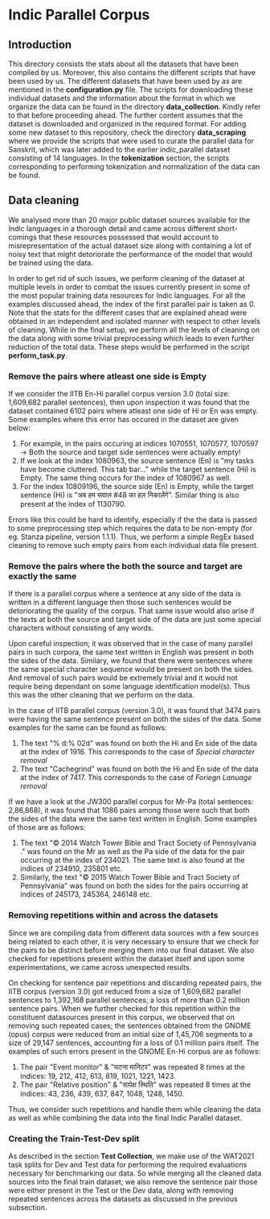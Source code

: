 # Indic Parallel Corpus

## Introduction
This directory consists the stats about all the datasets that have been compiled by us. Moreover, this also contains the different scripts that have been used by us. The different datasets that have been used by as are mentioned in the **configuration.py** file. The scripts for downloading these individual datasets and the information about the format in which we organize the data can be found in the directory **data_collection**. Kindly refer to that before proceeding ahead. The further content assumes that the dataset is downloaded and organized in the required format. For adding some new dataset to this repository, check the directory **data_scraping** where we provide the scripts that were used to curate the parallel data for Sanskrit, which was later added to the earlier indic_parallel dataset consisting of 14 languages. In the **tokenization** section, the scripts corresponding to performing tokenization and normalization of the data can be found.

## Data cleaning
We analysed more than 20 major public dataset sources available for the Indic languages in a thorough detail and came across different short-comings that these resources possessed that would account to misrepresentation of the actual dataset size along with containing a lot of noisy text that might detoriorate the performance of the model that would be trained using the data.

In order to get rid of such issues, we perform cleaning of the dataset at multiple levels in order to combat the issues currently present in some of the most popular training data resources for Indic languages. For all the examples discussed ahead, the index of the first parallel pair is taken as 0. Note that the stats for the different cases that are explained ahead were obtained in an independent and isolated manner with respect to other levels of cleaning. While in the final setup, we perform all the levels of cleaning on the data along with some trivial preprocessing which leads to even further reduction of the total data. These steps would be performed in the script **perform_task.py**.

### Remove the pairs where atleast one side is Empty
If we consider the IITB En-Hi parallel corpus version 3.0 (total size: 1,609,682 parallel sentences), then upon inspection it was found that the dataset contained 6102 pairs where atleast one side of Hi or En was empty. Some examples where this error has occured in the dataset are given below:

1. For example, in the pairs occuring at indices 1070551, 1070577, 1070597 -> Both the source and target side sentences were actually empty!
2. If we look at the index 1080963, the source sentence (En) is "my tasks have become cluttered. This tab bar..." while the target sentence (Hi) is Empty. The same thing occurs for the index of 1080967 as well.
3. For the index 10809196, the source side (En) is Empty, while the target sentence (Hi) is "अब हम सवाल #48 का हल निकालेंगे". Similar thing is also present at the index of 1130790.

Errors like this could be hard to identify, especially if the the data is passed to some preprocessing step which requires the data to be non-empty (for eg. Stanza pipeline, version 1.1.1). Thus, we perform a simple RegEx based cleaning to remove such empty pairs from each individual data file present.

### Remove the pairs where the both the source and target are exactly the same
If there is a parallel corpus where a sentence at any side of the data is written in a different language then those such sentences would be detoriorating the quality of the corpus. That same issue would also arise if the texts at both the source and target side of the data are just some special characters without consisting of any words.

Upon careful inspection; it was observed that in the case of many parallel pairs in such corpora, the same text written in English was present in both the sides of the data. Similary, we found that there were sentences where the same special character sequence would be present on both the sides. And removal of such pairs would be extremely trivial and it would not require being dependant on some language identification model(s). Thus this was the other cleaning that we perform on the data. 

In the case of IITB parallel corpus (version 3.0), it was found that 3474 pairs were having the same sentence present on both the sides of the data. Some examples for the same can be found as follows:
1. The text "% d:% 02d" was found on both the Hi and En side of the data at the index of 1916. This corresponds to the case of *Special character removal*
2. The text "Cachegrind" was found on both the Hi and En side of the data at the index of 7417. This corresponds to the case of *Foriegn Lanuage removal*

If we have a look at the JW300 parallel corpus for Mr-Pa (total sentences: 2,86,868), it was found that 1086 pairs among those were such that both the sides of the data were the same text written in English. Some examples of those are as follows:

1. The text "© 2014 Watch Tower Bible and Tract Society of Pennsylvania ." was found on the Mr as well as the Pa side of the data for the pair occurring at the index of 234021. The same text is also found at the indices of 234910, 235801 etc. 
2. Similarly, the text "© 2015 Watch Tower Bible and Tract Society of Pennsylvania" was found on both the sides for the pairs occurring at indices of 245173, 245364, 246148 etc.

### Removing repetitions within and across the datasets
Since we are compiling data from different data sources with a few sources being related to each other, it is very necessary to ensure that we check for the pairs to be distinct before merging them into our final dataset. We also checked for repetitions present within the dataset itself and upon some experimentations, we came across unexpected results. 

On checking for sentence pair repetitions and discarding repeated pairs, the IITB corpus (version 3.0) got reduced from a size of 1,609,682 parallel sentences to 1,392,168 parallel sentences; a loss of more than 0.2 million sentence pairs. When we further checked for this repetition within the constituent datasources present in this corpus, we observed that on removing such repeated cases; the sentences obtained from the GNOME (opus) corpus were reduced from an initial size of 1,45,706 segments to a size of 29,147 sentences, accounting for a loss of 0.1 million pairs itself. The examples of such errors present in the GNOME En-Hi corpus are as follows:

1. The pair "Event monitor" & "घटना मानिटर" was repeated 8 times at the indices: 19, 212, 412, 613, 819, 1021, 1221, 1423.
2. The pair "Relative position" & "सापेक्ष स्थिति" was repeated 8 times at the indices: 43, 236, 439, 637, 847, 1048, 1248, 1450.

Thus, we consider such repetitions and handle them while cleaning the data as well as while combining the data into the final Indic Parallel dataset. 

### Creating the Train-Test-Dev split
As described in the section **Test Collection**, we make use of the WAT2021 task splits for Dev and Test data for performing the required evaluations necessary for benchmarking our data. So while merging all the cleaned data sources into the final train dataset; we also remove the sentence pair those were either present in the Test or the Dev data, along with removing repeated sentences across the datasets as discussed in the previous subsection.
